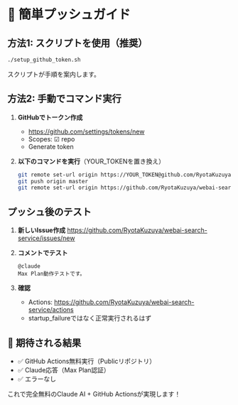 # 🚀 簡単プッシュガイド

## 方法1: スクリプトを使用（推奨）

```bash
./setup_github_token.sh
```

スクリプトが手順を案内します。

## 方法2: 手動でコマンド実行

1. **GitHubでトークン作成**
   - https://github.com/settings/tokens/new
   - Scopes: ☑ repo
   - Generate token

2. **以下のコマンドを実行**（YOUR_TOKENを置き換え）
   ```bash
   git remote set-url origin https://YOUR_TOKEN@github.com/RyotaKuzuya/webai-search-service.git
   git push origin master
   git remote set-url origin https://github.com/RyotaKuzuya/webai-search-service.git
   ```

## プッシュ後のテスト

1. **新しいIssue作成**
   https://github.com/RyotaKuzuya/webai-search-service/issues/new

2. **コメントでテスト**
   ```
   @claude
   Max Plan動作テストです。
   ```

3. **確認**
   - Actions: https://github.com/RyotaKuzuya/webai-search-service/actions
   - startup_failureではなく正常実行されるはず

## 🎯 期待される結果

- ✅ GitHub Actions無料実行（Publicリポジトリ）
- ✅ Claude応答（Max Plan認証）
- ✅ エラーなし

これで完全無料のClaude AI + GitHub Actionsが実現します！